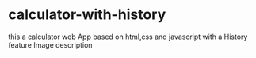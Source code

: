 # calculator-with-history
this a calculator web App based on html,css and javascript with a History feature
Image description
